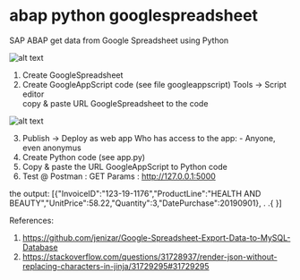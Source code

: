 # abap python googlespreadsheet
 SAP ABAP get data from Google Spreadsheet using Python

![alt text](https://github.com/jenizar/abap-python-googlespreadsheet/blob/master/Screenshot.PNG)
 
1. Create GoogleSpreadsheet
2. Create GoogleAppScript code (see file googleappscript)
Tools -> Script editor   
copy & paste URL GoogleSpreadsheet to the code

![alt text](https://github.com/jenizar/abap-python-googlespreadsheet/blob/master/googleappscript.PNG)

3. Publish -> Deploy as web app
Who has access to the app: - Anyone, even anonymus
4. Create Python code (see app.py)
5. Copy & paste the URL GoogleAppScript to Python code
6. Test @ Postman : GET Params : http://127.0.0.1:5000

the output:
[{"InvoiceID":"123-19-1176","ProductLine":"HEALTH AND BEAUTY","UnitPrice":58.22,"Quantity":3,"DatePurchase":20190901}, . .{ }]

References:
1. https://github.com/jenizar/Google-Spreadsheet-Export-Data-to-MySQL-Database
2. https://stackoverflow.com/questions/31728937/render-json-without-replacing-characters-in-jinja/31729295#31729295
